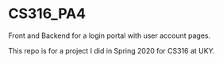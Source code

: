 # CS316_PA4
Front and Backend for a login portal with user account pages.

This repo is for a project I did in Spring 2020 for CS316 at UKY.

